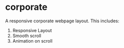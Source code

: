 # corporate
A responsive corporate webpage layout.
This includes:
1. Responsive Layout
2. Smooth scroll
3. Animation on scroll
